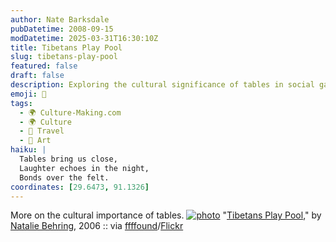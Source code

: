 ```yaml
---
author: Nate Barksdale
pubDatetime: 2008-09-15
modDatetime: 2025-03-31T16:30:10Z
title: Tibetans Play Pool
slug: tibetans-play-pool
featured: false
draft: false
description: Exploring the cultural significance of tables in social gatherings and leisure activities, as illustrated by Tibetans playing pool.
emoji: 🎱
tags:
  - 🌍 Culture-Making.com
  - 🌍 Culture
  - 📍 Travel
  - 🎨 Art
haiku: |
  Tables bring us close,  
  Laughter echoes in the night,  
  Bonds over the felt.
coordinates: [29.6473, 91.1326]
---
```


More on the cultural importance of tables. [![photo](http://culture-making.com/media/93382660_04d160d5b3_o.jpg)](http://www.flickr.com/photos/chinapix/93382660/)
"[Tibetans Play Pool](http://www.flickr.com/photos/chinapix/93382660/sizes/o/)," by [Natalie Behring](http://nataliebehring.com/), 2006 :: via [ffffound](https://www.google.com/search?q=%22ffffound%22%20ffffound.com)/[Flickr](http://www.flickr.com/photos/chinapix/93382660/sizes/o/)

